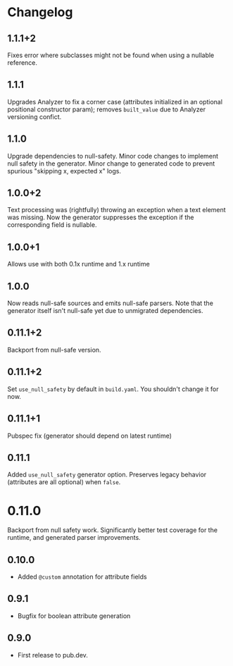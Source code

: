 # Changelog

## 1.1.1+2

Fixes error where subclasses might not be found when using a nullable reference.

## 1.1.1

Upgrades Analyzer to fix a corner case (attributes initialized in an optional positional constructor param); removes `built_value`
due to Analyzer versioning confict.

## 1.1.0

Upgrade dependencies to null-safety. Minor code changes to implement null safety in the generator.
Minor change to generated code to prevent spurious "skipping x, expected x" logs.

## 1.0.0+2

Text processing was (rightfully) throwing an exception when a text element was missing.
Now the generator suppresses the exception if the corresponding field is nullable.

## 1.0.0+1

Allows use with both 0.1x runtime and 1.x runtime

## 1.0.0

Now reads null-safe sources and emits null-safe parsers. Note that the generator
itself isn't null-safe yet due to unmigrated dependencies.

## 0.11.1+2

Backport from null-safe version.

## 0.11.1+2

Set `use_null_safety` by default in `build.yaml`. You shouldn't change it for now.

## 0.11.1+1

Pubspec fix (generator should depend on latest runtime)

## 0.11.1

Added `use_null_safety` generator option. Preserves legacy behavior (attributes are
all optional) when `false`.

# 0.11.0

Backport from null safety work. Significantly better test coverage for the runtime,
and generated parser improvements.
## 0.10.0

- Added ```@custom``` annotation for attribute fields

## 0.9.1

- Bugfix for boolean attribute generation

## 0.9.0

- First release to pub.dev.
